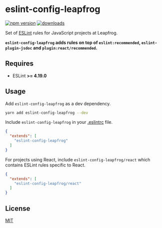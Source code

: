 # eslint-config-leapfrog

[![npm version](https://badge.fury.io/js/eslint-config-leapfrog.svg)](https://badge.fury.io/js/eslint-config-leapfrog)
[![downloads](http://img.shields.io/npm/dt/eslint-config-leapfrog.svg)](https://npmjs.org/package/eslint-config-leapfrog)

Set of [ESLint](https://eslint.org/) rules for JavaScript projects at Leapfrog.

**`eslint-config-leapfrog` adds rules on top of `eslint:recommended`, `eslint-plugin-jsdoc` and `plugin:react/recommended`.**

## Requires

* ESLint **>= 4.19.0**

## Usage

Add `eslint-config-leapfrog` as a dev dependency.

```bash
yarn add eslint-config-leapfrog --dev
```

Include `eslint-config-leapfrog` in your [.eslintrc](https://eslint.org/docs/user-guide/getting-started#configuration) file.

```json
{
  "extends": [
    "eslint-config-leapfrog"
  ]
}
```

For projects using React, include `eslint-config-leapfrog/react` which contains ESLint rules specific to React.

```json
{
  "extends": [
    "eslint-config-leapfrog/react"
  ]
}
```

## License

[MIT](LICENSE)
